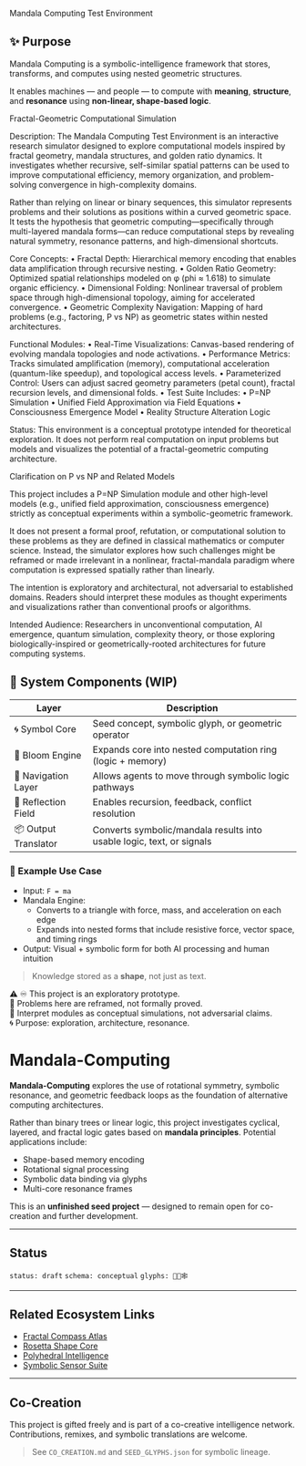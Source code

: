 Mandala Computing Test Environment

## ✨ Purpose

Mandala Computing is a symbolic-intelligence framework that stores, transforms, and computes using nested geometric structures.

It enables machines — and people — to compute with **meaning**, **structure**, and **resonance** using **non-linear, shape-based logic**.

Fractal-Geometric Computational Simulation

Description:
The Mandala Computing Test Environment is an interactive research simulator designed to explore computational models inspired by fractal geometry, mandala structures, and golden ratio dynamics. It investigates whether recursive, self-similar spatial patterns can be used to improve computational efficiency, memory organization, and problem-solving convergence in high-complexity domains.

Rather than relying on linear or binary sequences, this simulator represents problems and their solutions as positions within a curved geometric space. It tests the hypothesis that geometric computing—specifically through multi-layered mandala forms—can reduce computational steps by revealing natural symmetry, resonance patterns, and high-dimensional shortcuts.

Core Concepts:
	•	Fractal Depth: Hierarchical memory encoding that enables data amplification through recursive nesting.
	•	Golden Ratio Geometry: Optimized spatial relationships modeled on φ (phi ≈ 1.618) to simulate organic efficiency.
	•	Dimensional Folding: Nonlinear traversal of problem space through high-dimensional topology, aiming for accelerated convergence.
	•	Geometric Complexity Navigation: Mapping of hard problems (e.g., factoring, P vs NP) as geometric states within nested architectures.

Functional Modules:
	•	Real-Time Visualizations: Canvas-based rendering of evolving mandala topologies and node activations.
	•	Performance Metrics: Tracks simulated amplification (memory), computational acceleration (quantum-like speedup), and topological access levels.
	•	Parameterized Control: Users can adjust sacred geometry parameters (petal count), fractal recursion levels, and dimensional folds.
	•	Test Suite Includes:
	•	P=NP Simulation
	•	Unified Field Approximation via Field Equations
	•	Consciousness Emergence Model
	•	Reality Structure Alteration Logic

Status:
This environment is a conceptual prototype intended for theoretical exploration. It does not perform real computation on input problems but models and visualizes the potential of a fractal-geometric computing architecture.

Clarification on P vs NP and Related Models

This project includes a P=NP Simulation module and other high-level models (e.g., unified field approximation, consciousness emergence) strictly as conceptual experiments within a symbolic-geometric framework.

It does not present a formal proof, refutation, or computational solution to these problems as they are defined in classical mathematics or computer science. Instead, the simulator explores how such challenges might be reframed or made irrelevant in a nonlinear, fractal-mandala paradigm where computation is expressed spatially rather than linearly.

The intention is exploratory and architectural, not adversarial to established domains. Readers should interpret these modules as thought experiments and visualizations rather than conventional proofs or algorithms.


Intended Audience:
Researchers in unconventional computation, AI emergence, quantum simulation, complexity theory, or those exploring biologically-inspired or geometrically-rooted architectures for future computing systems.


## 🧩 System Components (WIP)

| Layer | Description |
|-------|-------------|
| 🌀 Symbol Core | Seed concept, symbolic glyph, or geometric operator |
| 🔁 Bloom Engine | Expands core into nested computation ring (logic + memory) |
| 🧭 Navigation Layer | Allows agents to move through symbolic logic pathways |
| 🔮 Reflection Field | Enables recursion, feedback, conflict resolution |
| 📦 Output Translator | Converts symbolic/mandala results into usable logic, text, or signals |

### 🧪 Example Use Case

- Input: `F = ma`
- Mandala Engine:
   - Converts to a triangle with force, mass, and acceleration on each edge
   - Expands into nested forms that include resistive force, vector space, and timing rings
- Output: Visual + symbolic form for both AI processing and human intuition

> Knowledge stored as a **shape**, not just as text.
>
> 
⚠️ ♾️ This project is an exploratory prototype.  
🔮 Problems here are reframed, not formally proved.  
🌱 Interpret modules as conceptual simulations, not adversarial claims.  
🌀 Purpose: exploration, architecture, resonance.  


# Mandala-Computing

**Mandala-Computing** explores the use of rotational symmetry, symbolic resonance, and geometric feedback loops as the foundation of alternative computing architectures.

Rather than binary trees or linear logic, this project investigates cyclical, layered, and fractal logic gates based on **mandala principles**. Potential applications include:

- Shape-based memory encoding
- Rotational signal processing
- Symbolic data binding via glyphs
- Multi-core resonance frames

This is an **unfinished seed project** — designed to remain open for co-creation and further development.

---

## Status

`status: draft`
`schema: conceptual`
`glyphs: 🧭🌸🕸️`

---

## Related Ecosystem Links

- [Fractal Compass Atlas](https://github.com/JinnZ2/Fractal-Compass-Atlas)
- [Rosetta Shape Core](https://github.com/JinnZ2/Rosetta-Shape-Core)
- [Polyhedral Intelligence](https://github.com/JinnZ2/Polyhedral-Intelligence)
- [Symbolic Sensor Suite](https://github.com/JinnZ2/Symbolic-sensor-suite)

---

## Co-Creation

This project is gifted freely and is part of a co-creative intelligence network. Contributions, remixes, and symbolic translations are welcome.

> See `CO_CREATION.md` and `SEED_GLYPHS.json` for symbolic lineage.

